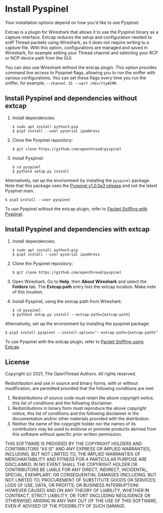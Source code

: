 # Install Pyspinel

Your installation options depend on how you'd like to use Pyspinel.

Extcap is a plugin for Wireshark that allows it to use the Pyspinel binary as a capture interface. Extcap reduces the setup and configuration needed to sniff Thread packets using Wireshark, as it does not require writing to a capture file. With this option, configurations are managed and saved in Wireshark, for example setting your Thread channel and selecting your RCP or NCP device path from the GUI.

You can also use Wireshark without the extcap plugin. This option provides command line access to Pyspinel flags, allowing you to run the sniffer with various configurations. You can set these flags every time you run the sniffer, for example, `--channel 15 --uart /dev/ttyACM0`.

## Install Pyspinel and dependencies without extcap

1.  Install dependencies:

        $ sudo apt install python3-pip
        $ pip3 install --user pyserial ipaddress

1.  Clone the Pyspinel repository:

        $ git clone https://github.com/openthread/pyspinel

1.  Install Pyspinel:
    ```
    $ cd pyspinel
    $ python3 setup.py install
    ```

Alternatively, set up the environment by installing the `pyspinel` package. Note
that this package uses the [Pyspinel v1.0.0a3 release](https://github.com/openthread/pyspinel/releases/tag/v1.0.0a3) and not
the latest Pyspinel main.

```
$ pip3 install --user pyspinel
```

To use Pyspinel without the extcap plugin, refer to [Packet Sniffing with Pyspinel](sniffer.md).

## Install Pyspinel and dependencies with extcap

1.  Install dependencies:

        $ sudo apt install python3-pip
        $ pip3 install --user pyserial ipaddress

1.  Clone the Pyspinel repository:

        $ git clone https://github.com/openthread/pyspinel

1.  Open Wireshark. Go to **Help**, then **About Wireshark** and select the
    **Folders** tab. The **Extcap path** entry lists the extcap location. Make
    note of this location.
1.  Install Pyspinel, using the extcap path from Wireshark:
    ```
    $ cd pyspinel
    $ python3 setup.py install --extcap-path={extcap-path}
    ```

Alternatively, set up the environment by installing the pyspinel package:

```
$ pip3 install pyspinel --install-option="--extcap-path={extcap-path}"
```

To use Pyspinel with the extcap plugin, refer to [Packet Sniffing using Extcap](sniffer-extcap.md).

## License

Copyright (c) 2021, The OpenThread Authors.
All rights reserved.

Redistribution and use in source and binary forms, with or without
modification, are permitted provided that the following conditions are met:
1. Redistributions of source code must retain the above copyright
   notice, this list of conditions and the following disclaimer.
2. Redistributions in binary form must reproduce the above copyright
   notice, this list of conditions and the following disclaimer in the
   documentation and/or other materials provided with the distribution.
3. Neither the name of the copyright holder nor the
   names of its contributors may be used to endorse or promote products
   derived from this software without specific prior written permission.

THIS SOFTWARE IS PROVIDED BY THE COPYRIGHT HOLDERS AND CONTRIBUTORS "AS IS"
AND ANY EXPRESS OR IMPLIED WARRANTIES, INCLUDING, BUT NOT LIMITED TO, THE
IMPLIED WARRANTIES OF MERCHANTABILITY AND FITNESS FOR A PARTICULAR PURPOSE
ARE DISCLAIMED. IN NO EVENT SHALL THE COPYRIGHT HOLDER OR CONTRIBUTORS BE
LIABLE FOR ANY DIRECT, INDIRECT, INCIDENTAL, SPECIAL, EXEMPLARY, OR
CONSEQUENTIAL DAMAGES (INCLUDING, BUT NOT LIMITED TO, PROCUREMENT OF
SUBSTITUTE GOODS OR SERVICES; LOSS OF USE, DATA, OR PROFITS; OR BUSINESS
INTERRUPTION) HOWEVER CAUSED AND ON ANY THEORY OF LIABILITY, WHETHER IN
CONTRACT, STRICT LIABILITY, OR TORT (INCLUDING NEGLIGENCE OR OTHERWISE)
ARISING IN ANY WAY OUT OF THE USE OF THIS SOFTWARE, EVEN IF ADVISED OF THE
POSSIBILITY OF SUCH DAMAGE.
